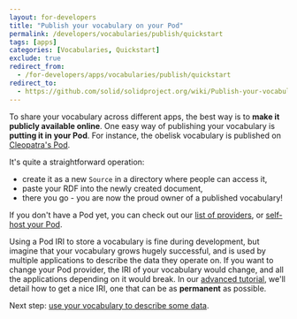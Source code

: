 ```yaml
---
layout: for-developers
title: "Publish your vocabulary on your Pod"
permalink: /developers/vocabularies/publish/quickstart
tags: [apps]
categories: [Vocabularies, Quickstart]
exclude: true
redirect_from:
  - /for-developers/apps/vocabularies/publish/quickstart
redirect_to:
  - https://github.com/solid/solidproject.org/wiki/Publish-your-vocabulary-on-your-Pod
---
```


To share your vocabulary across different apps, the best way is to **make it
publicly available online**. One easy way of publishing your vocabulary is
**putting it in your Pod**. For instance, the obelisk vocabulary is published on
[Cleopatra's Pod](https://cleopatra.solidcommunity.net/public/voc/obelisk.ttl).

It's quite a straightforward operation:

- create it as a new `Source` in a directory where people can access it,
- paste your RDF into the newly created document,
- there you go - you are now the proud owner of a published vocabulary!

If you don't have a Pod yet, you can check out our
[list of providers](/use-solid), or [self-host your Pod](/for-developers/pod-server).

Using a Pod IRI to store a vocabulary is fine during development, but imagine
that your vocabulary grows hugely successful, and is used by multiple
applications to describe the data they operate on. If you want to change your
Pod provider, the IRI of your vocabulary would change, and all the applications
depending on it would break. In our
[advanced tutorial](/developers/vocabularies/publish), we'll detail
how to get a nice IRI, one that can be as **permanent** as possible.

Next step: [use your vocabulary to describe some data](/developers/vocabularies/use/quickstart).
